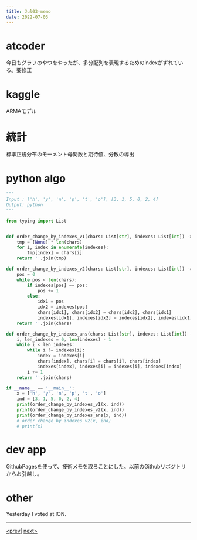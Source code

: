 ```yaml
---
title: Jul03-memo 
date: 2022-07-03 
---
```

# atcoder

今日もグラフのやつをやったが、多分配列を表現するためのindexがずれている。要修正

# kaggle

ARMAモデル

# 統計

標準正規分布のモーメント母関数と期待値、分散の導出

# python algo

```python
"""
Input : ['h', 'y', 'n', 'p', 't', 'o'], [3, 1, 5, 0, 2, 4]
Output: python
"""

from typing import List


def order_change_by_indexes_v1(chars: List[str], indexes: List[int]) -> str:
    tmp = [None] * len(chars)
    for i, index in enumerate(indexes):
        tmp[index] = chars[i]
    return ''.join(tmp)

def order_change_by_indexes_v2(chars: List[str], indexes: List[int]) -> str:
    pos = 0
    while pos < len(chars):
        if indexes[pos] == pos:
            pos += 1
        else:
            idx1 = pos
            idx2 = indexes[pos]
            chars[idx1], chars[idx2] = chars[idx2], chars[idx1]
            indexes[idx1], indexes[idx2] = indexes[idx2], indexes[idx1]
    return ''.join(chars)

def order_change_by_indexes_ans(chars: List[str], indexes: List[int]) -> str:
    i, len_indexes = 0, len(indexes) - 1
    while i < len_indexes:
        while i != indexes[i]:
            index = indexes[i]
            chars[index], chars[i] = chars[i], chars[index]
            indexes[index], indexes[i] = indexes[i], indexes[index]
        i += 1
    return ''.join(chars)

if __name__ == '__main__':
    x = ['h', 'y', 'n', 'p', 't', 'o']
    ind = [3, 1, 5, 0, 2, 4]
    print(order_change_by_indexes_v1(x, ind))
    print(order_change_by_indexes_v2(x, ind))
    print(order_change_by_indexes_ans(x, ind))
    # order_change_by_indexes_v2(x, ind)
    # print(x)

```

# dev app
GithubPagesを使って、技術メモを取ろことにした。以前のGithubリポジトリからお引越し。

# other
Yesterday I voted at ION.


***

[<prev](https://idekworks.github.io/TechnicalMemo/2022/07/02/Jul02.html)| [next>](https://idekworks.github.io/TechnicalMemo/2022/07/04/Jul04.html)
